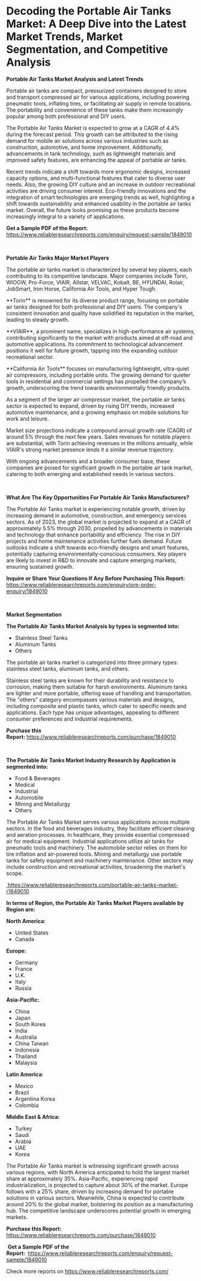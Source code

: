 <p><h1>Decoding the Portable Air Tanks Market: A Deep Dive into the Latest Market Trends, Market Segmentation, and Competitive Analysis</h1></p><p><strong>Portable Air Tanks Market Analysis and Latest Trends</strong></p>
<p><p>Portable air tanks are compact, pressurized containers designed to store and transport compressed air for various applications, including powering pneumatic tools, inflating tires, or facilitating air supply in remote locations. The portability and convenience of these tanks make them increasingly popular among both professional and DIY users.</p><p>The Portable Air Tanks Market is expected to grow at a CAGR of 4.4% during the forecast period. This growth can be attributed to the rising demand for mobile air solutions across various industries such as construction, automotive, and home improvement. Additionally, advancements in tank technology, such as lightweight materials and improved safety features, are enhancing the appeal of portable air tanks.</p><p>Recent trends indicate a shift towards more ergonomic designs, increased capacity options, and multi-functional features that cater to diverse user needs. Also, the growing DIY culture and an increase in outdoor recreational activities are driving consumer interest. Eco-friendly innovations and the integration of smart technologies are emerging trends as well, highlighting a shift towards sustainability and enhanced usability in the portable air tanks market. Overall, the future looks promising as these products become increasingly integral to a variety of applications.</p></p>
<p><strong>Get a Sample PDF of the Report:&nbsp;</strong> <a href="https://www.reliableresearchreports.com/enquiry/request-sample/1849010?utm_campaign=2626&utm_medium=2&utm_source=Github&utm_content=ia&utm_term=22022025&utm_id=portable-air-tanks">https://www.reliableresearchreports.com/enquiry/request-sample/1849010</a></p>
<p>&nbsp;</p>
<p><strong>Portable Air Tanks Major Market Players</strong></p>
<p><p>The portable air tanks market is characterized by several key players, each contributing to its competitive landscape. Major companies include Torin, WIOGW, Pro-Force, VIAIR, Allstar, VELVAC, Kobalt, BE, HYUNDAI, Rolair, JobSmart, Iron Horse, California Air Tools, and Hyper Tough.</p><p>**Torin** is renowned for its diverse product range, focusing on portable air tanks designed for both professional and DIY users. The company's consistent innovation and quality have solidified its reputation in the market, leading to steady growth. </p><p>**VIAIR**, a prominent name, specializes in high-performance air systems, contributing significantly to the market with products aimed at off-road and automotive applications. Its commitment to technological advancement positions it well for future growth, tapping into the expanding outdoor recreational sector.</p><p>**California Air Tools** focuses on manufacturing lightweight, ultra-quiet air compressors, including portable units. The growing demand for quieter tools in residential and commercial settings has propelled the company’s growth, underscoring the trend towards environmentally friendly products.</p><p>As a segment of the larger air compressor market, the portable air tanks sector is expected to expand, driven by rising DIY trends, increased automotive maintenance, and a growing emphasis on mobile solutions for work and leisure. </p><p>Market size projections indicate a compound annual growth rate (CAGR) of around 5% through the next few years. Sales revenues for notable players are substantial, with Torin achieving revenues in the millions annually, while VIAIR's strong market presence lends it a similar revenue trajectory. </p><p>With ongoing advancements and a broader consumer base, these companies are poised for significant growth in the portable air tank market, catering to both emerging and established needs in various sectors.</p></p>
<p>&nbsp;</p>
<p><strong>What Are The Key Opportunities For Portable Air Tanks Manufacturers?</strong></p>
<p><p>The Portable Air Tanks market is experiencing notable growth, driven by increasing demand in automotive, construction, and emergency services sectors. As of 2023, the global market is projected to expand at a CAGR of approximately 5.5% through 2030, propelled by advancements in materials and technology that enhance portability and efficiency. The rise in DIY projects and home maintenance activities further fuels demand. Future outlooks indicate a shift towards eco-friendly designs and smart features, potentially capturing environmentally-conscious consumers. Key players are likely to invest in R&D to innovate and capture emerging markets, ensuring sustained growth.</p></p>
<p><strong>Inquire or Share Your Questions If Any Before Purchasing This Report:</strong> <a href="https://www.reliableresearchreports.com/enquiry/pre-order-enquiry/1849010?utm_campaign=2626&utm_medium=2&utm_source=Github&utm_content=ia&utm_term=22022025&utm_id=portable-air-tanks">https://www.reliableresearchreports.com/enquiry/pre-order-enquiry/1849010</a></p>
<p>&nbsp;</p>
<p><strong>Market Segmentation</strong></p>
<p><strong>The Portable Air Tanks Market Analysis by types is segmented into:</strong></p>
<p><ul><li>Stainless Steel Tanks</li><li>Aluminum Tanks</li><li>Others</li></ul></p>
<p><p>The portable air tanks market is categorized into three primary types: stainless steel tanks, aluminum tanks, and others. </p><p>Stainless steel tanks are known for their durability and resistance to corrosion, making them suitable for harsh environments. Aluminum tanks are lighter and more portable, offering ease of handling and transportation. The "others" category encompasses various materials and designs, including composite and plastic tanks, which cater to specific needs and applications. Each type has unique advantages, appealing to different consumer preferences and industrial requirements.</p></p>
<p><strong>Purchase this Report:&nbsp;</strong><a href="https://www.reliableresearchreports.com/purchase/1849010?utm_campaign=2626&utm_medium=2&utm_source=Github&utm_content=ia&utm_term=22022025&utm_id=portable-air-tanks">https://www.reliableresearchreports.com/purchase/1849010</a></p>
<p>&nbsp;</p>
<p><strong>The Portable Air Tanks Market Industry Research by Application is segmented into:</strong></p>
<p><ul><li>Food & Beverages</li><li>Medical</li><li>Industrial</li><li>Automobile</li><li>Mining and Metallurgy</li><li>Others</li></ul></p>
<p><p>The Portable Air Tanks Market serves various applications across multiple sectors. In the food and beverages industry, they facilitate efficient cleaning and aeration processes. In healthcare, they provide essential compressed air for medical equipment. Industrial applications utilize air tanks for pneumatic tools and machinery. The automobile sector relies on them for tire inflation and air-powered tools. Mining and metallurgy use portable tanks for safety equipment and machinery maintenance. Other sectors may include construction and recreational activities, broadening the market's scope.</p></p>
<p><a href="https://www.reliableresearchreports.com/portable-air-tanks-market-r1849010?utm_campaign=2626&utm_medium=2&utm_source=Github&utm_content=ia&utm_term=22022025&utm_id=portable-air-tanks">&nbsp;https://www.reliableresearchreports.com/portable-air-tanks-market-r1849010</a></p>
<p><strong>In terms of Region, the Portable Air Tanks Market Players available by Region are:</strong></p>
<p>
    <p> <strong> North America: </strong>
        <ul>
            <li>United States</li>
            <li>Canada</li>
        </ul>
        </p> 
    <p> <strong> Europe: </strong>
        <ul>
            <li>Germany</li>
            <li>France</li>
            <li>U.K.</li>
            <li>Italy</li>
            <li>Russia</li>
        </ul>
        </p> 
    <p> <strong> Asia-Pacific: </strong>
        <ul>
            <li>China</li>
            <li>Japan</li>
            <li>South Korea</li>
            <li>India</li>
            <li>Australia</li>
            <li>China Taiwan</li>
            <li>Indonesia</li>
            <li>Thailand</li>
            <li>Malaysia</li>
        </ul>
        </p> 
    <p> <strong> Latin America: </strong>
        <ul>
            <li>Mexico</li>
            <li>Brazil</li>
            <li>Argentina Korea</li>
            <li>Colombia</li>
        </ul>
        </p> 
    <p> <strong> Middle East & Africa: </strong>
        <ul>
            <li>Turkey</li>
            <li>Saudi</li>
            <li>Arabia</li>
            <li>UAE</li>
            <li>Korea</li>
        </ul>
    </p>
    </p>
<p><p>The Portable Air Tanks market is witnessing significant growth across various regions, with North America anticipated to hold the largest market share at approximately 35%. Asia-Pacific, experiencing rapid industrialization, is projected to capture about 30% of the market. Europe follows with a 25% share, driven by increasing demand for portable solutions in various sectors. Meanwhile, China is expected to contribute around 20% to the global market, bolstering its position as a manufacturing hub. The competitive landscape underscores potential growth in emerging markets.</p></p>
<p><strong>Purchase this Report: </strong><a href="https://www.reliableresearchreports.com/purchase/1849010?utm_campaign=2626&utm_medium=2&utm_source=Github&utm_content=ia&utm_term=22022025&utm_id=portable-air-tanks">https://www.reliableresearchreports.com/purchase/1849010</a></p>
<p>&nbsp;<strong>Get a Sample PDF of the Report:&nbsp;&nbsp;</strong><a href="https://www.reliableresearchreports.com/enquiry/request-sample/1849010?utm_campaign=2626&utm_medium=2&utm_source=Github&utm_content=ia&utm_term=22022025&utm_id=portable-air-tanks">https://www.reliableresearchreports.com/enquiry/request-sample/1849010</a></p>
<p><strong></strong></p>
<p>Check more reports on <a href="https://www.reliableresearchreports.com/?utm_campaign=2626&utm_medium=2&utm_source=Github&utm_content=ia&utm_term=22022025&utm_id=portable-air-tanks">https://www.reliableresearchreports.com/</a></p>